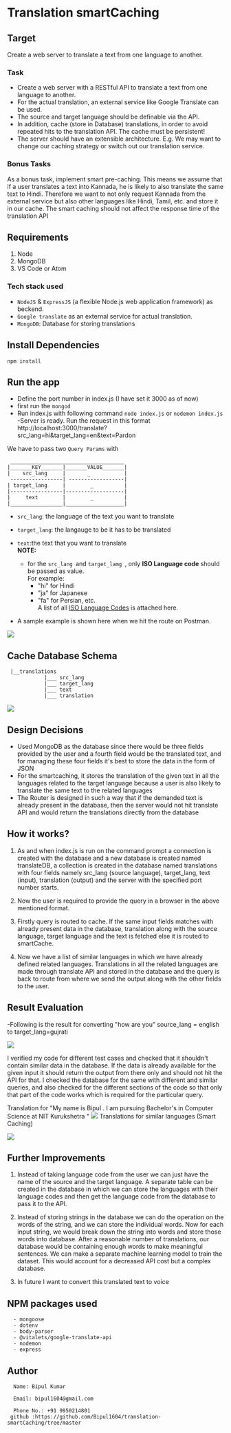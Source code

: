# Translation smartCaching

## Target

Create a web server to translate a text from one language to another.

### Task
- Create a web server with a RESTful API to translate a text from one language to another.
- For the actual translation, an external service like Google Translate can be used.
- The source and target language should be definable via the API.
- In addition, cache (store in Database) translations, in order to avoid repeated hits to the translation API. The
cache must be persistent!
- The server should have an extensible architecture.
E.g. We may want to change our caching strategy or switch out our
translation service.

### Bonus Tasks
As a bonus task, implement smart pre-caching. This means we assume that if a user translates a text into Kannada, he is
likely to also translate the same text to Hindi. Therefore we want to not only request Kannada from the external service
but also other languages like Hindi, Tamil, etc. and store it in our cache.
The smart caching should not affect the response time of the translation API

## Requirements

1. Node
2. MongoDB
3. VS Code or Atom

### Tech stack used
-  `NodeJS` & `ExpressJS` (a flexible Node.js web application framework) as beckend.
-  `Google translate` as an external service for actual translation.
-   ` MongoDB `: Database for storing translations

## Install Dependencies

```
npm install
```

## Run the app
- Define the port number in index.js (I have set it 3000 as of now)
-  first run the `mongod`
- Run index.js with following command
    `node index.js` or `nodemon index.js`
 -Server is ready. Run the request in this format
 http://localhost:3000/translate?src_lang=hi&target_lang=en&text=Pardon


 We have to pass two `Query Params` with
 ```
  _____________________________________
 |_______KEY_______|_______VALUE_______|
 |    src_lang     |       _           |
  -----------------| ------------------|      
 | target_lang     |        _          |
 |-----------------|-------------------|
 |     text        |        _          |
 |_________________|___________________|
 ```
 - `src_lang`: the language of the text you want to translate
 - `target_lang`: the langauge to be it has to be translated
 - `text`:the text that you want to translate
 <br>**NOTE:**
   - for the `src_lang `and `target_lamg `, only **ISO Language code** should be passed as value.
 <br/>For example:
     - "hi" for Hindi
     - "ja" for Japanese
     - "fa" for Persian, etc.
     <br/>A list of all [ISO Language Codes](https://datahub.io/core/language-codes/r/0.html) is attached here.

 - A sample example is shown here when we hit the route on Postman.

  ![](examples/sample4.png)

## Cache Database Schema
 ```
  |__translations
             |___ src_lang
             |___ target_lang
             |___ text
             |___ translation

 ```
 ![](examples/daatabse.png)

## Design Decisions

  - Used MongoDB as the database since there would be three fields provided by the user and a fourth field would be the translated text, and for managing these four fields it's   best to store the data in the form of JSON
  - For the smartcaching, it stores the translation of the given text in all the languages related to the target language because a user is also likely to translate the same text to the related languages
  - The Router is designed in such a way that if the demanded text is already present in the database, then the server would not hit translate API and would return the translations directly from the database

  ## How it works?

  1. As and when index.js is run on the command prompt a connection is created with the database and a new database is created named translateDB, a collection is created in the database named translations with four fields namely src_lang (source language), target_lang, text (input), translation (output) and the server with the specified port number starts.

  2. Now the user is required to provide the query in a browser in the above mentioned format.

  3. Firstly query is routed to cache. If the same input fields matches with already present data in the database, translation along with the source language, target language and the text is fetched else it is routed to smartCache.

  4. Now we have a list of similar languages in which we have already defined related languages. Translations in all the related languages are made through translate API and stored in the database and the query is back to route from where we send the output along with the other fields to the user.

  ## Result Evaluation

  -Following is the result for converting "how are you" source_lang = english to target_lang=gujrati

 ![](examples/sample2.png)

  I verified my code for different test cases and checked that it shouldn't contain similar data in the database. If the data is already available for the given input it should return the output from there only and should not hit the API for that. I checked the database for the same with different and similar queries, and also checked for the different sections of the code so that only that part of the code works which is required for the particular query.

  Translation for "My name is Bipul . I am pursuing Bachelor's in Computer Science at NIT Kurukshetra "
  ![](examples/sample1.png)
  Translations for similar languages (Smart Caching)

  ![](examples/sample2.png)

## Further Improvements
  1. Instead of taking language code from the user we can just have the name of the source and the target language. A separate table can be created in the database in which we can store the languages with their language codes and then get the language code from the database to pass it to the API.

  2. Instead of storing strings in the database we can do the operation on the words of the string, and we can store the individual words. Now for each input string, we would break down the string into words and store those words into database. After a reasonable number of translations, our database would be containing enough words to make meaningful sentences. We can make a separate machine learning model to train the dataset. This would account for a decreased API cost but a complex database.
3. In future I want to convert this translated text to voice 
## NPM packages used

      - mongoose
      - dotenv
      - body-parser
      - @vitalets/google-translate-api
      - nodemon
      - express

## Author

      Name: Bipul Kumar

      Email: bipul1604@gmail.com

      Phone No.: +91 9950214801
     github :https://github.com/Bipul1604/translation-smartCaching/tree/master
